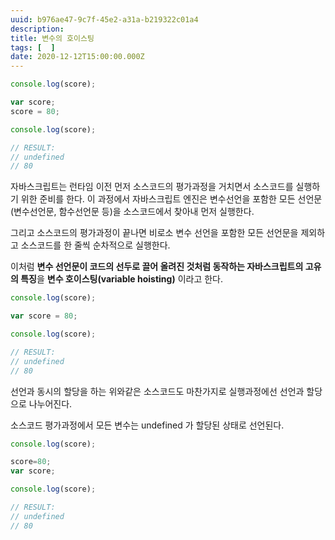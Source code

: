 ```yaml
---
uuid: b976ae47-9c7f-45e2-a31a-b219322c01a4
description: 
title: 변수의 호이스팅
tags: [  ]
date: 2020-12-12T15:00:00.000Z
---
```








```jsx
console.log(score);

var score;
score = 80;

console.log(score);

// RESULT:
// undefined
// 80
```

자바스크립트는 런타임 이전 먼저 소스코드의 평가과정을 거치면서 소스코드를 실행하기 위한 준비를 한다. 이 과정에서 자바스크립트 엔진은 변수선언을 포함한 모든 선언문(변수선언문, 함수선언문 등)을 소스코드에서 찾아내 먼저 실행한다.

그리고 소스코드의 평가과정이 끝나면 비로소 변수 선언을 포함한 모든 선언문을 제외하고 소스코드를 한 줄씩 순차적으로 실행한다.

이처럼 **변수 선언문이 코드의 선두로 끌어 올려진 것처럼 동작하는 자바스크립트의 고유의 특징**을 **변수 호이스팅(variable hoisting)** 이라고 한다.

```jsx
console.log(score);

var score = 80;

console.log(score);

// RESULT:
// undefined
// 80
```

선언과 동시의 할당을 하는 위와같은 소스코드도 마찬가지로 실행과정에선 선언과 할당으로 나누어진다.

소스코드 평가과정에서 모든 변수는 undefined 가 할당된 상태로 선언된다.

```jsx
console.log(score);

score=80;
var score;

console.log(score);

// RESULT:
// undefined
// 80
```